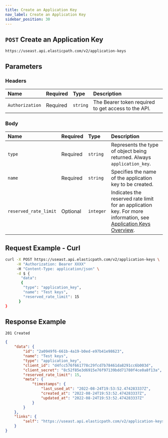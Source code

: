 ```yaml
---
title: Create an Application Key
nav_label: Create an Application Key
sidebar_position: 30
---
```


## `POST` Create an Application Key

```http
https://useast.api.elasticpath.com/v2/application-keys
```

## Parameters

### Headers

| Name            | Required | Type     | Description                                         |
|:----------------|:---------|:---------|:----------------------------------------------------|
| `Authorization` | Required | `string` | The Bearer token required to get access to the API. |

### Body

 Name   | Required | Type     | Description                                                             |
|:-------|:---------|:---------|:------------------------------------------------------------------------|
| `type` | Required | `string` | Represents the type of object being returned. Always `application_key`. |
| `name` | Required | `string` | Specifies the name of the application key to be created. |
| `reserved_rate_limit` | Optional| `integer` | Indicates the reserved rate limit for an application key. For more information, see [Application Keys Overview](/docs/authentication/application-keys/application-keys-overview). |

## Request Example - Curl

```bash
curl -X POST https://useast.api.elasticpath.com/v2/application-keys \
     -H "Authorization: Bearer XXXX"
     -H "Content-Type: application/json" \
     -d $ {
       "data":
       {
        "type": "application_key",
        "name": "Test keys",
        "reserved_rate_limit": 15
      }
}
```

## Response Example

`201 Created`

```json
{
    "data": {
        "id": "2a0949f6-661b-4a19-b0ed-e97b41e98623",
        "name": "Test keys",
        "type": "application_key",
        "client_id": "d4fcc576f661778c29fcd7b78461da8291cc6b003d",
        "client_secret": "8c52f85e3d6915e76f97139bdd71780f4ce0a8f13a",
        "reserved_rate_limit": 15,
        "meta": {
            "timestamps": {
                "last_used_at": "2022-08-24T19:53:52.474283337Z",
                "created_at": "2022-08-24T19:53:52.474283337Z",
                "updated_at": "2022-08-24T19:53:52.474283337Z"
            }
        }
    },
    "links": {
        "self": "https://useast.api.elasticpath.com/v2/application-keys/2a0949f6-661b-4a19-b0ed-e97b41e98623"
    }
}
```
